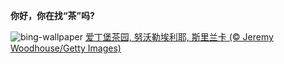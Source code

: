 
**你好，你在找“茶”吗?**

![bing-wallpaper](https://www.bing.com/th?id=OHR.TeaEstate_ZH-CN9645412630_1920x1080.jpg)
[爱丁堡茶园, 努沃勒埃利耶, 斯里兰卡 (© Jeremy Woodhouse/Getty Images)](https://www.bing.com/search?q=%E5%8A%AA%E6%B2%83%E5%8B%92%E5%9F%83%E5%88%A9%E8%80%B6&amp;form=hpcapt&amp;mkt=zh-cn)
  